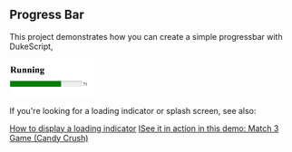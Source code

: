## Progress Bar

This project demonstrates how you can create a simple progressbar with DukeScript, 

<img src="progressbar.png" width="30%">


If you're looking for a loading indicator or splash screen, see also: 


[How to display a loading indicator](https://dukescript.com/best/practices/2017/03/07/loading.html)
[ISee it in action in this demo: Match 3 Game (Candy Crush)](https://github.com/dukescript/dukescript-demos/tree/master/match3)

